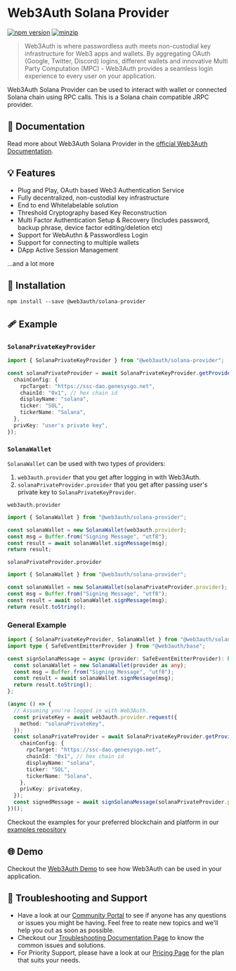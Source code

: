 # Web3Auth Solana Provider

[![npm version](https://img.shields.io/npm/v/@web3auth/solana-provider?label=%22%22)](https://www.npmjs.com/package/@web3auth/solana-provider/v/latest)
[![minzip](https://img.shields.io/bundlephobia/minzip/@web3auth/solana-provider?label=%22%22)](https://bundlephobia.com/result?p=@web3auth/solana-provider@latest)

> Web3Auth is where passwordless auth meets non-custodial key infrastructure for Web3 apps and wallets. By aggregating OAuth (Google, Twitter, Discord) logins, different wallets and innovative Multi Party Computation (MPC) - Web3Auth provides a seamless login experience to every user on your application.

Web3Auth Solana Provider can be used to interact with wallet or connected Solana chain using RPC calls. This is a Solana chain compatible JRPC provider.

## 📖 Documentation

Read more about Web3Auth Solana Provider in the [official Web3Auth Documentation](https://web3auth.io/docs/sdk/web/providers/solana#getting-a-provider-from-any-secp256k1-private-key).

## 💡 Features
- Plug and Play, OAuth based Web3 Authentication Service
- Fully decentralized, non-custodial key infrastructure
- End to end Whitelabelable solution
- Threshold Cryptography based Key Reconstruction
- Multi Factor Authentication Setup & Recovery (Includes password, backup phrase, device factor editing/deletion etc)
- Support for WebAuthn & Passwordless Login
- Support for connecting to multiple wallets
- DApp Active Session Management

...and a lot more

## 🔗 Installation

```shell
npm install --save @web3auth/solana-provider
```

## 🩹 Example

### `SolanaPrivateKeyProvider`

```ts
import { SolanaPrivateKeyProvider } from "@web3auth/solana-provider";

const solanaPrivateProvider = await SolanaPrivateKeyProvider.getProviderInstance({
  chainConfig: {
    rpcTarget: "https://ssc-dao.genesysgo.net",
    chainId: "0x1", // hex chain id
    displayName: "solana",
    ticker: "SOL",
    tickerName: "Solana",
  },
  privKey: "user's private key",
});
```

### `SolanaWallet`

`SolanaWallet` can be used with two types of providers:

1. `web3auth.provider` that you get after logging in with Web3Auth.
2. `solanaPrivateProvider.provider` that you get after passing user's private key to `SolanaPrivateKeyProvider`.

`web3auth.provider`

```ts
import { SolanaWallet } from "@web3auth/solana-provider";

const solanaWallet = new SolanaWallet(web3auth.provider);
const msg = Buffer.from("Signing Message", "utf8");
const result = await solanaWallet.signMessage(msg);
return result;
```

`solanaPrivateProvider.provider`

```ts
import { SolanaWallet } from "@web3auth/solana-provider";

const solanaWallet = new SolanaWallet(solanaPrivateProvider.provider);
const msg = Buffer.from("Signing Message", "utf8");
const result = await solanaWallet.signMessage(msg);
return result.toString();
```

### General Example

```ts
import { SolanaPrivateKeyProvider, SolanaWallet } from "@web3auth/solana-provider";
import type { SafeEventEmitterProvider } from "@web3auth/base";

const signSolanaMessage = async (provider: SafeEventEmitterProvider): Promise<string> => {
  const solanaWallet = new SolanaWallet(provider as any);
  const msg = Buffer.from("Signing Message", "utf8");
  const result = await solanaWallet.signMessage(msg);
  return result.toString();
};

(async () => {
  // Assuming you're logged in with Web3Auth.
  const privateKey = await web3auth.provider.request({
    method: "solanaPrivateKey",
  });
  const solanaPrivateProvider = await SolanaPrivateKeyProvider.getProviderInstance({
    chainConfig: {
      rpcTarget: "https://ssc-dao.genesysgo.net",
      chainId: "0x1", // hex chain id
      displayName: "solana",
      ticker: "SOL",
      tickerName: "Solana",
    },
    privKey: privateKey,
  });
  const signedMessage = await signSolanaMessage(solanaPrivateProvider.provider);
})();
```

Checkout the examples for your preferred blockchain and platform in our [examples repository](https://github.com/Web3Auth/examples/)

## 🌐 Demo

Checkout the [Web3Auth Demo](https://demo-app.web3auth.io/) to see how Web3Auth can be used in your application.

## 💬 Troubleshooting and Support

- Have a look at our [Community Portal](https://community.web3auth.io/) to see if anyone has any questions or issues you might be having. Feel free to reate new topics and we'll help you out as soon as possible.
- Checkout our [Troubleshooting Documentation Page](https://web3auth.io/docs/troubleshooting) to know the common issues and solutions.
- For Priority Support, please have a look at our [Pricing Page](https://web3auth.io/pricing.html) for the plan that suits your needs.
